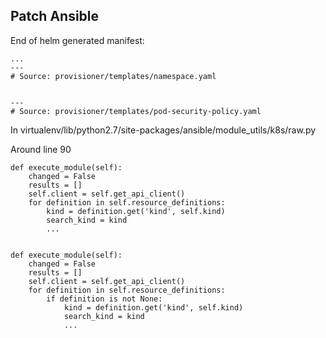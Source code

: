 ## Patch Ansible

End of helm generated manifest:

    ...
	---
	# Source: provisioner/templates/namespace.yaml
	
	
	---
	# Source: provisioner/templates/pod-security-policy.yaml


In virtualenv/lib/python2.7/site-packages/ansible/module_utils/k8s/raw.py

Around line 90


    def execute_module(self):
        changed = False
        results = []
        self.client = self.get_api_client()
        for definition in self.resource_definitions:
            kind = definition.get('kind', self.kind)
            search_kind = kind
            ...
            
            
    def execute_module(self):
        changed = False
        results = []
        self.client = self.get_api_client()
        for definition in self.resource_definitions:
            if definition is not None:
                kind = definition.get('kind', self.kind)
                search_kind = kind
                ...
            
            
            
            
            
            
            